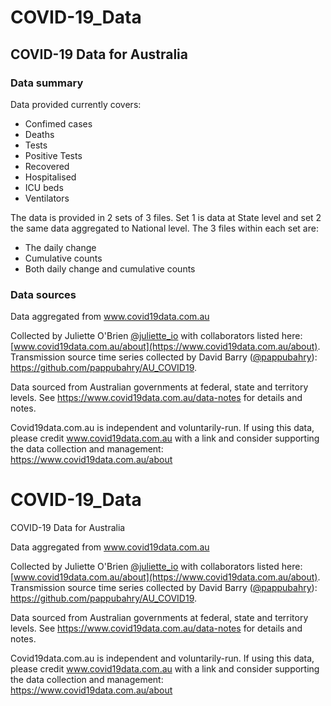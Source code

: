 # COVID-19_Data
## COVID-19 Data for Australia

### Data summary
Data provided currently covers:
* Confimed cases
* Deaths
* Tests
* Positive Tests
* Recovered
* Hospitalised
* ICU beds
* Ventilators

The data is provided in 2 sets of 3 files. 
Set 1 is data at State level and set 2 the same data aggregated to National level.
The 3 files within each set are:
* The daily change
* Cumulative counts
* Both daily change and cumulative counts

### Data sources

Data aggregated from www.covid19data.com.au

Collected by Juliette O'Brien [@juliette_io](https://twitter.com/juliette_io "Juliet's Twitter") with collaborators listed here: [www.covid19data.com.au/about](https://www.covid19data.com.au/about). Transmission source time series collected by David Barry ([@pappubahry](https://twitter.com/pappubahry "David's Twitter")): https://github.com/pappubahry/AU_COVID19. 

Data sourced from Australian governments at federal, state and territory levels. See https://www.covid19data.com.au/data-notes for details and notes.

Covid19data.com.au is independent and voluntarily-run. If using this data, please credit www.covid19data.com.au with a link and consider supporting the data collection and management: https://www.covid19data.com.au/about
# COVID-19_Data
COVID-19 Data for Australia

Data aggregated from www.covid19data.com.au

Collected by Juliette O'Brien [@juliette_io](https://twitter.com/juliette_io "Juliet's Twitter") with collaborators listed here: [www.covid19data.com.au/about](https://www.covid19data.com.au/about). Transmission source time series collected by David Barry ([@pappubahry](https://twitter.com/pappubahry "David's Twitter")): https://github.com/pappubahry/AU_COVID19. 

Data sourced from Australian governments at federal, state and territory levels. See https://www.covid19data.com.au/data-notes for details and notes.

Covid19data.com.au is independent and voluntarily-run. If using this data, please credit www.covid19data.com.au with a link and consider supporting the data collection and management: https://www.covid19data.com.au/about
